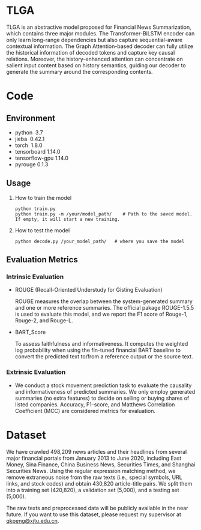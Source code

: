 # TLGA

TLGA is an abstractive model proposed for Financial News Summarization, which contains three major modules. The Transformer-BiLSTM encoder can only learn long-range dependencies but also capture sequential-aware contextual information. The Graph Attention-based decoder can fully utilize the historical information of decoded tokens and capture key causal relations. Moreover, the history-enhanced attention can concentrate on salient input content based on history semantics, guiding our decoder to generate the summary around the corresponding contents.



# Code

## Environment

* python  3.7
* jieba  0.42.1
* torch  1.8.0
* tensorboard   1.14.0
* tensorflow-gpu  1.14.0
* pyrouge   0.1.3

## Usage

1. How to train the model
   
   ```
   python train.py 
   python train.py -m /your/model_path/    # Path to the saved model. If empty, it will start a new training. 
   ```

2. How to test the model
   
   ```
   python decode.py /your_model_path/   # where you save the model
   ```

## Evaluation Metrics

### Intrinsic Evaluation
* ROUGE (Recall-Oriented Understudy for Gisting Evaluation) 

   ROUGE measures the overlap between the system-generated summary and one or more reference summaries. The official pakage ROUGE-1.5.5 is used to evaluate this model, and we report the F1 score of Rouge-1, Rouge-2, and Rouge-L.
* BART_Score

   To assess faithfulness and informativeness. It computes the weighted log probability when using the fin-tuned financial BART baseline to convert the predicted text to/from a reference output or the source text.
### Extrinsic Evaluation

* We conduct a stock movement prediction task to evaluate the causality and informativeness of predicted summaries. We only employ generated summaries (no extra features) to decide on selling or buying shares of listed companies. Accuracy, F1-score, and Matthews Correlation Coefficient (MCC) are considered metrics for evaluation.

# Dataset

We have crawled 498,209 news articles and their headlines from several major financial portals from January 2013 to June 2020, including East Money, Sina Finance, China Business News, Securities Times, and Shanghai Securities News. Using the regular expression matching method, we remove extraneous noise from the raw texts (i.e., special symbols, URL links, and stock codes) and obtain 430,820 article-title pairs. We split them into a training set (420,820), a validation set (5,000), and a testing set (5,000).

The raw texts and preprocessed data will be publicly available in the near future. If you want to use this dataset, please request my supervisor at qkpeng@xjtu.edu.cn.


